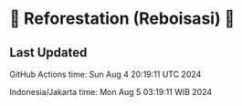 
# 🌳 Reforestation (Reboisasi) 🌲

## Last Updated

GitHub Actions time: Sun Aug  4 20:19:11 UTC 2024

Indonesia/Jakarta time: Mon Aug  5 03:19:11 WIB 2024
